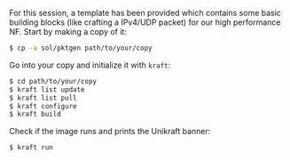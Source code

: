 For this session, a template has been provided which contains some basic building blocks (like crafting a IPv4/UDP packet) for our high performance NF.
Start by making a copy of it:

```sh
$ cp -a sol/pktgen path/to/your/copy
```

Go into your copy and initialize it with `kraft`:

```sh
$ cd path/to/your/copy
$ kraft list update
$ kraft list pull
$ kraft configure
$ kraft build
```

Check if the image runs and prints the Unikraft banner:

```sh
$ kraft run
```
